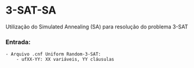 # 3-SAT-SA

Utilização do Simulated Annealing (SA) para resolução do problema 3-SAT 

### Entrada:
    - Arquivo .cnf Uniform Random-3-SAT:
        - ufXX-YY: XX variáveis, YY cláusulas 